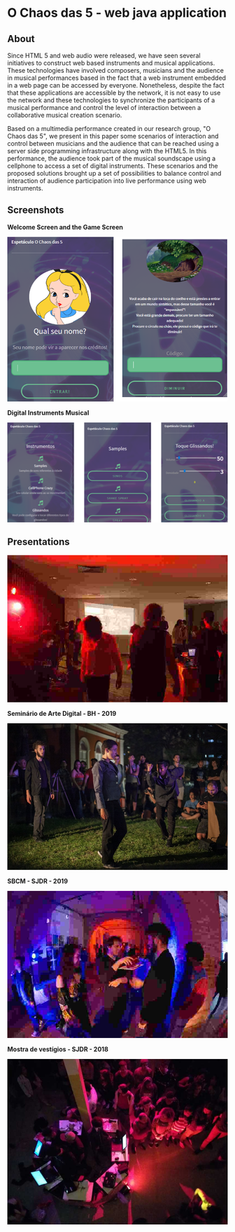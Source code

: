 # O Chaos das 5 - web java application


About
-----
Since HTML 5 and web audio were released, we have seen several initiatives to construct web based instruments and musical applications. 
These technologies have involved composers, musicians and the audience in musical performances based in the fact that a web instrument embedded in a web page can be accessed by everyone. 
Nonetheless, despite the fact that these applications are accessible by the network, it is not easy to use the network and these technologies to synchronize the participants of a musical performance and control the level of interaction between a collaborative musical creation scenario. 

Based on a multimedia performance created in our research group, "O Chaos das 5", we present in this paper some scenarios of interaction and control between musicians and the audience that can be reached using a server side programming infrastructure along with the HTML5. 
In this performance, the audience took part of the musical soundscape using a cellphone to access a set of digital instruments. 
These scenarios and the proposed solutions brought up a set of possibilities to balance control and interaction of audience participation into live performance using web instruments. 


Screenshots
----------------------------------


<b>Welcome Screen and the Game Screen</b>

![GitHub Logo](/images/login.png)



<b>Digital Instruments Musical</b>

![GitHub Logo](/images/instrumentos.png)



Presentations
----------------------------------



![GitHub Logo](/images/sp.jpg)


<b>Seminário de Arte Digital - BH - 2019</b>


![GitHub Logo](/images/bh.jpg)


<b>SBCM - SJDR - 2019</b>


![GitHub Logo](/images/sbcm.jpg)


<b>Mostra de vestígios - SJDR - 2018</b>


![GitHub Logo](/images/sj.jpeg)
